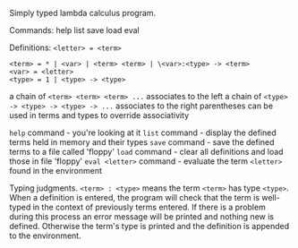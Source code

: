 Simply typed lambda calculus program.

Commands: help list save load eval

Definitions: `<letter> = <term>`

```
<term> = * | <var> | <term> <term> | \<var>:<type> -> <term>
<var> = <letter>
<type> = 1 | <type> -> <type>
```

a chain of `<term> <term> <term> ...` associates to the left
a chain of `<type> -> <type> -> <type> -> ...` associates to the right
parentheses can be used in terms and types to override associativity

`help` command - you're looking at it
`list` command - display the defined terms held in memory and their types
`save` command - save the defined terms to a file called 'floppy'
`load` command - clear all definitions and load those in file 'floppy'
`eval <letter>` command - evaluate the term `<letter>` found in the environment

Typing judgments. `<term> : <type>` means the term `<term>` has type `<type>`.
When a definition is entered, the program will check that the term is
well-typed in the context of previously terms entered. If there is a problem
during this process an error message will be printed and nothing new is
defined. Otherwise the term's type is printed and the definition is appended to
the environment.
